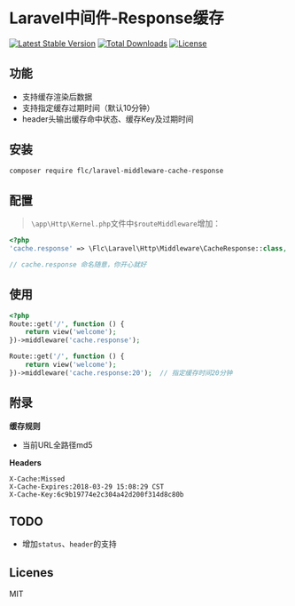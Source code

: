 # Laravel中间件-Response缓存

[![Latest Stable Version](https://poser.pugx.org/flc/laravel-middleware-cache-response/v/stable)](https://packagist.org/packages/flc/laravel-middleware-cache-response)
[![Total Downloads](https://poser.pugx.org/flc/laravel-middleware-cache-response/downloads)](https://packagist.org/packages/flc/laravel-middleware-cache-response)
[![License](https://poser.pugx.org/flc/laravel-middleware-cache-response/license)](https://packagist.org/packages/flc/laravel-middleware-cache-response)

## 功能

- 支持缓存渲染后数据
- 支持指定缓存过期时间（默认10分钟）
- header头输出缓存命中状态、缓存Key及过期时间

## 安装

```sh
composer require flc/laravel-middleware-cache-response
```

## 配置

> `\app\Http\Kernel.php`文件中`$routeMiddleware`增加：

```php
<?php
'cache.response' => \Flc\Laravel\Http\Middleware\CacheResponse::class,

// cache.response 命名随意，你开心就好
```

## 使用

```php
<?php
Route::get('/', function () {
    return view('welcome');
})->middleware('cache.response');

Route::get('/', function () {
    return view('welcome');
})->middleware('cache.response:20');  // 指定缓存时间20分钟
```

## 附录

**缓存规则**

- 当前URL全路径md5

**Headers**

```
X-Cache:Missed
X-Cache-Expires:2018-03-29 15:08:29 CST
X-Cache-Key:6c9b19774e2c304a42d200f314d8c80b
```

## TODO

- 增加`status`、`header`的支持

## Licenes

MIT